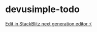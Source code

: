 # devusimple-todo

[Edit in StackBlitz next generation editor ⚡️](https://stackblitz.com/~/github.com/devusimple/devusimple-todo)